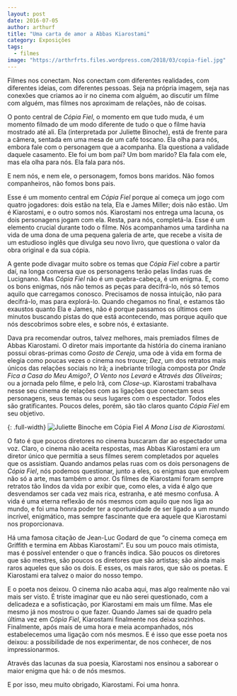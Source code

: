 ```yaml
---
layout: post
date: 2016-07-05
author: arthurf
title: "Uma carta de amor a Abbas Kiarostami"
category: Exposições
tags:
  - filmes
image: "https://arthrfrts.files.wordpress.com/2018/03/copia-fiel.jpg"
---
```


Filmes nos conectam. Nos conectam com diferentes realidades, com diferentes ideias, com diferentes pessoas. Seja na própria imagem, seja nas conexões que criamos ao ir no cinema com alguém, ao discutir um filme com alguém, mas filmes nos aproximam de relações, não de coisas.

O ponto central de _Cópia Fiel_, o momento em que tudo muda, é um momento filmado de um modo diferente de tudo o que o filme havia mostrado até ali. Ela (interpretada por Juliette Binoche), está de frente para a câmera, sentada em uma mesa de um café toscano. Ela olha para nós, embora fale com o personagem que a acompanha. Ela questiona a validade daquele casamento. Ele foi um bom pai? Um bom marido? Ela fala com ele, mas ela olha para nós. Ela fala para nós.

E nem nós, e nem ele, o personagem, fomos bons maridos. Não fomos companheiros, não fomos bons pais.

Esse é um momento central em _Cópia Fiel_ porque aí começa um jogo com quatro jogadores: dois estão na tela, Ela e James Miller; dois não estão. Um é Kiarostami, e o outro somos nós. Kiarostami nos entrega uma lacuna, os dois personagens jogam com ela. Resta, para nós, completá-la. Esse é um elemento crucial durante todo o filme. Nós acompanhamos uma tardinha na vida de uma dona de uma pequena galeria de arte, que recebe a visita de um estudioso inglês que divulga seu novo livro, que questiona o valor da obra original e da sua cópia.

A gente pode divagar muito sobre os temas que _Cópia Fiel_ cobre a partir daí, na longa conversa que os personagens terão pelas lindas ruas de Lucignano. Mas _Cópia Fiel_ não é um quebra-cabeça, é um enigma. E, como os bons enigmas, nós não temos as peças para decifrá-lo, nós só temos aquilo que carregamos conosco. Precisamos de nossa intuição, não para decifrá-lo, mas para explorá-lo. Quando chegamos no final, e estamos tão exaustos quanto Ela e James, não é porque passamos os últimos cem minutos buscando pistas do que está acontecendo, mas porque aquilo que nós descobrimos sobre eles, e sobre nós, é extasiante.

Dava pra recomendar outros, talvez melhores, mais premiados filmes de Abbas Kiarostami. O diretor mais importante da história do cinema iraniano possui obras-primas como _Gosto de Cereja_, uma ode à vida em forma de elegia como poucas vezes o cinema nos trouxe; _Dez_, um dos retratos mais únicos das relações sociais no Irã; a inebriante trilogia composta por _Onde Fica a Casa do Meu Amigo?_, _O Vento nos Levará_ e _Através das Oliveiras_; ou a jornada pelo filme, e pelo Irã, com _Close-up_. Kiarostami trabalhava nesse seu cinema de relações com as ligações que conectam seus personagens, seus temas ou seus lugares com o espectador. Todos eles são gratificantes. Poucos deles, porém, são tão claros quanto _Cópia Fiel_ em seu objetivo.

{: .full-width}
![Juliette Binoche em Cópia Fiel](https://arthrfrts.files.wordpress.com/2018/03/copia-fiel-ela.jpg)
_A Mona Lisa de Kiarostami._

O fato é que poucos diretores no cinema buscaram dar ao espectador uma voz. Claro, o cinema não aceita respostas, mas Abbas Kiarostami era um diretor único que permitia a seus filmes serem completados por aqueles que os assistiam. Quando andamos pelas ruas com os dois personagens de _Cópia Fiel_, nós podemos questionar, junto a eles, os enigmas que envolvem não só a arte, mas também o amor. Os filmes de Kiarostami foram sempre retratos tão lindos da vida por exibir que, como eles, a vida é algo que desvendamos ser cada vez mais rica, estranha, e até mesmo confusa. A vida é uma eterna reflexão de nós mesmos com aquilo que nos liga ao mundo, e foi uma honra poder ter a oportunidade de ser ligado a um mundo incrível, enigmático, mas sempre fascinante que era aquele que Kiarostami nos proporcionava.

Há uma famosa citação de Jean-Luc Godard de que “o cinema começa em Griffith e termina em Abbas Kiarostami”. Eu sou um pouco mais otimista, mas é possível entender o que o francês indica. São poucos os diretores que são mestres, são poucos os diretores que são artistas; são ainda mais raros aqueles que são os dois. E esses, os mais raros, que são os poetas. E Kiarostami era talvez o maior do nosso tempo.

E o poeta nos deixou. O cinema não acaba aqui, mas algo realmente não vai mais ser visto. É triste imaginar que eu não serei questionado, com a delicadeza e a sofisticação, por Kiarostami em mais um filme. Mas ele mesmo já nos mostrou o que fazer. Quando James sai de quadro pela última vez em _Cópia Fiel_, Kiarostami finalmente nos deixa sozinhos. Finalmente, após mais de uma hora e meia acompanhados, nós estabelecemos uma ligação com nós mesmos. E é isso que esse poeta nos deixou: a possibilidade de nos experimentar, de nos conhecer, de nos impressionarmos.

Através das lacunas da sua poesia, Kiarostami nos ensinou a saborear o maior enigma que há: o de nós mesmos.

E por isso, meu muito obrigado, Kiarostami. Foi uma honra.
